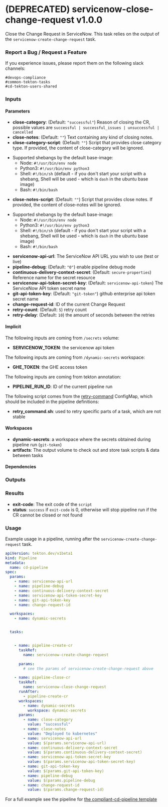 # (DEPRECATED) servicenow-close-change-request v1.0.0

Close the Change Request in ServiceNow. This task relies on the output of the `servicenow-create-change-request` task.

### Report a Bug / Request a Feature

If you experience issues, please report them on the following slack channels:
```
#devops-compliance
#common-tekton-tasks
#cd-tekton-users-shared
```

### Inputs

#### Parameters

 - **close-category**: (Default: `"successful"`) Reason of closing the CR, possible values are `successful | successful_issues | unsuccessful | cancelled`
 - **close-notes**:  (Default: `""`) Text containing any kind of closing notes.
 - **close-category-script**: (Default: `""`) Script that provides close category type. If provided, the content of close-category will be ignored.
  * Supported shebangs by the default base-image:
    * Node: `#!/usr/bin/env node`
    * Python3: `#!/usr/bin/env python3`
    * Shell: `#!/bin/sh` (default - if you don't start your script with a shebang, Shell will be used - which is `dash` in the ubuntu base image)
    * Bash: `#!/bin/bash`
 - **close-notes-script**: (Default: `""`) Script that provides close notes. If provided, the content of close-notes will be ignored.
  * Supported shebangs by the default base-image:
    * Node: `#!/usr/bin/env node`
    * Python3: `#!/usr/bin/env python3`
    * Shell: `#!/bin/sh` (default - if you don't start your script with a shebang, Shell will be used - which is `dash` in the ubuntu base image)
    * Bash: `#!/bin/bash`
 - **servicenow-api-url**: The ServiceNow API URL you wish to use (test or live)
 - **pipeline-debug**: (Default: `"0"`) enable pipeline debug mode
 - **continuous-delivery-context-secret**: (Default: `secure-properties`) Reference name for the secret resource
 - **servicenow-api-token-secret-key**: (Default: `servicenow-api-token`) The ServiceNow API token secret name
 - **git-api-token-key**: (Default: `"git-token"`) github enterprise api token secret name
 - **change-request-id**: ID of the current Change Request
 - **retry-count**: (Default: `5`) retry count
 - **retry-delay**: (Default: `10`) the amount of seconds between the retries

#### Implicit

The following inputs are coming from `/secrets` volume:

 - **SERVICENOW_TOKEN**: the servicenow api token

The following inputs are coming from `/dynamic-secrets` workspace:

 - **GHE_TOKEN**: the GHE access token

The following inputs are coming from tekton annotation:

 - **PIPELINE_RUN_ID**: ID of the current pipeline run

The following script comes from the [retry-command](../util/configmap-retry.yaml) ConfigMap, which should be included in the pipeline definitions:

 - **retry_command.sh**: used to retry specific parts of a task, which are not stable

#### Workspaces

 - **dynamic-secrets**: a workspace where the secrets obtained during pipeline run (`git-token`)
 - **artifacts**: The output volume to check out and store task scripts & data between tasks

#### Dependencies

### Outputs

### Results

- **exit-code**: The exit code of the `script`
- **status**: `success` if `exit-code` is 0, otherwise will stop pipeline run if the CR cannot be closed or not found

### Usage

Example usage in a pipeline, running after the `servicenow-create-change-request` task.

``` yaml
apiVersion: tekton.dev/v1beta1
kind: Pipeline
metadata:
  name: cd-pipeline
spec:
  params:
    - name: servicenow-api-url
    - name: pipeline-debug
    - name: continuous-delivery-context-secret
    - name: servicenow-api-token-secret-key
    - name: git-api-token-key
    - name: change-request-id

  workspaces:
    - name: dynamic-secrets


  tasks:


    - name: pipeline-create-cr
      taskRef:
        name: servicenow-create-change-request

      params:
        # see the params of servicenow-create-change-request above

    - name: pipeline-close-cr
      taskRef:
        name: servicenow-close-change-request
      runAfter:
        - pipeline-create-cr
      workspaces:
        - name: dynamic-secrets
          workspace: dynamic-secrets
      params:
        - name: close-category
          value: "successful"
        - name: close-notes
          value: "Deployed to kubernetes"
        - name: servicenow-api-url
          value: $(params.servicenow-api-url)
        - name: continuous-delivery-context-secret
          value: $(params.continuous-delivery-context-secret)
        - name: servicenow-api-token-secret-key
          value: $(params.servicenow-api-token-secret-key)
        - name: git-api-token-key
          value: $(params.git-api-token-key)
        - name: pipeline-debug
          value: $(params.pipeline-debug
        - name: change-request-id
          value: $(params.change-request-id)
```

For a full example see the pipeline for [the compliant-cd-pipeline template](https://github.ibm.com/one-pipeline/compliance-cd-toolchain)
